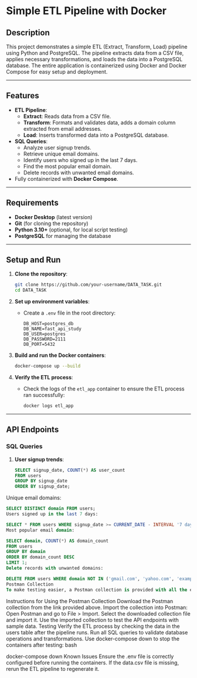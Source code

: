 # Simple ETL Pipeline with Docker

## Description
This project demonstrates a simple ETL (Extract, Transform, Load) pipeline using Python and PostgreSQL. The pipeline extracts data from a CSV file, applies necessary transformations, and loads the data into a PostgreSQL database. The entire application is containerized using Docker and Docker Compose for easy setup and deployment.

---

## Features
- **ETL Pipeline**:
  - **Extract**: Reads data from a CSV file.
  - **Transform**: Formats and validates data, adds a domain column extracted from email addresses.
  - **Load**: Inserts transformed data into a PostgreSQL database.
- **SQL Queries**:
  - Analyze user signup trends.
  - Retrieve unique email domains.
  - Identify users who signed up in the last 7 days.
  - Find the most popular email domain.
  - Delete records with unwanted email domains.
- Fully containerized with **Docker Compose**.

---

## Requirements

- **Docker Desktop** (latest version)
- **Git** (for cloning the repository)
- **Python 3.10+** (optional, for local script testing)
- **PostgreSQL** for managing the database

---

## Setup and Run

1. **Clone the repository**:
    ```bash
    git clone https://github.com/your-username/DATA_TASK.git
    cd DATA_TASK
    ```

2. **Set up environment variables**:
   - Create a `.env` file in the root directory:
      ```env
      DB_HOST=postgres_db
      DB_NAME=fast_api_study
      DB_USER=postgres
      DB_PASSWORD=2111
      DB_PORT=5432
      ```

3. **Build and run the Docker containers**:
    ```bash
    docker-compose up --build
    ```

4. **Verify the ETL process**:
    - Check the logs of the `etl_app` container to ensure the ETL process ran successfully:
      ```bash
      docker logs etl_app
      ```

---

## API Endpoints

### SQL Queries

1. **User signup trends**:
   ```sql
   SELECT signup_date, COUNT(*) AS user_count
   FROM users
   GROUP BY signup_date
   ORDER BY signup_date;
   ```
Unique email domains:

```sql
SELECT DISTINCT domain FROM users;
Users signed up in the last 7 days:
```
```sql
SELECT * FROM users WHERE signup_date >= CURRENT_DATE - INTERVAL '7 days';
Most popular email domain:
```
```sql
SELECT domain, COUNT(*) AS domain_count
FROM users
GROUP BY domain
ORDER BY domain_count DESC
LIMIT 1;
Delete records with unwanted domains:
```
```sql
DELETE FROM users WHERE domain NOT IN ('gmail.com', 'yahoo.com', 'example.com');
Postman Collection
To make testing easier, a Postman collection is provided with all the endpoints defined above.
```

Instructions for Using the Postman Collection
Download the Postman collection from the link provided above.
Import the collection into Postman:
Open Postman and go to File > Import.
Select the downloaded collection file and import it.
Use the imported collection to test the API endpoints with sample data.
Testing
Verify the ETL process by checking the data in the users table after the pipeline runs.
Run all SQL queries to validate database operations and transformations.
Use docker-compose down to stop the containers after testing:
bash

docker-compose down
Known Issues
Ensure the .env file is correctly configured before running the containers.
If the data.csv file is missing, rerun the ETL pipeline to regenerate it.



